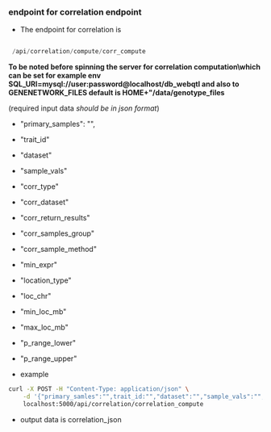 ###  endpoint for correlation endpoint

- The endpoint for correlation is 
```python

 /api/correlation/compute/corr_compute
```


**To  be noted before  spinning the server for correlation computation\which can be set for example env 
SQL_URI=mysql://user:password@localhost/db_webqtl and also to GENENETWORK_FILES default is HOME+"/data/genotype_files**

(required  input data *should be in json format*)
- "primary_samples": "",
- "trait_id"
- "dataset"
- "sample_vals"
- "corr_type"
- "corr_dataset"
- "corr_return_results"
- "corr_samples_group"
- "corr_sample_method"
- "min_expr"
- "location_type"
- "loc_chr"
- "min_loc_mb"
- "max_loc_mb"
- "p_range_lower"
- "p_range_upper"

- example

```bash
curl -X POST -H "Content-Type: application/json" \
    -d '{"primary_samles":"",trait_id:"","dataset":"","sample_vals":"","corr_type":"",corr_sample_group:"",corr_sample_method:""}' \
    localhost:5000/api/correlation/correlation_compute

 ```


- output data is correlation_json 

